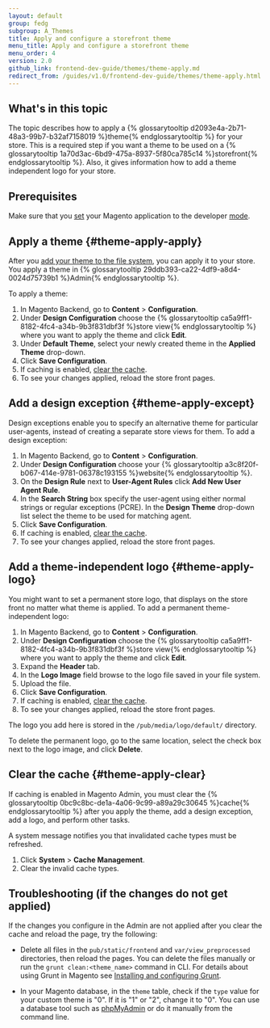 ```yaml
---
layout: default
group: fedg
subgroup: A_Themes
title: Apply and configure a storefront theme
menu_title: Apply and configure a storefront theme
menu_order: 4
version: 2.0
github_link: frontend-dev-guide/themes/theme-apply.md
redirect_from: /guides/v1.0/frontend-dev-guide/themes/theme-apply.html
---
```


<h2 id="theme-apply-overview">What's in this topic</h2>

The topic describes how to apply a {% glossarytooltip d2093e4a-2b71-48a3-99b7-b32af7158019 %}theme{% endglossarytooltip %} for your store. This is a required step if you want a theme to be used on a {% glossarytooltip 1a70d3ac-6bd9-475a-8937-5f80ca785c14 %}storefront{% endglossarytooltip %}. 
Also, it gives information how to add a theme independent logo for your store.

## Prerequisites 

Make sure that you [set](#{{page.baseurl}}config-guide/cli/config-cli-subcommands-mode.html) your Magento application to the developer [mode]({{page.baseurl}}config-guide/bootstrap/magento-modes.html).


## Apply a theme {#theme-apply-apply}
After you <a href="{{page.baseurl}}frontend-dev-guide/themes/theme-create.html">add your theme to the file system</a>, you can apply it to your store. You apply a theme in {% glossarytooltip 29ddb393-ca22-4df9-a8d4-0024d75739b1 %}Admin{% endglossarytooltip %}.

To apply a theme:

1. In Magento Backend, go to **Content** > **Configuration**.
2. Under **Design Configuration** choose the {% glossarytooltip ca5a9ff1-8182-4fc4-a34b-9b3f831dbf3f %}store view{% endglossarytooltip %} where you want to apply the theme and click **Edit**.
3. Under **Default Theme**, select your newly created theme in the **Applied Theme** drop-down.
4. Click **Save Configuration**.
5. If caching is enabled, <a href="#theme-apply-clear">clear the cache</a>. 
6. To see your changes applied, reload the store front pages.


## Add a design exception {#theme-apply-except}
Design exceptions enable you to specify an alternative theme for particular user-agents, instead of creating a separate store views for them.
To add a design exception:

1. In Magento Backend, go to **Content** > **Configuration**.
2. Under **Design Configuration** choose your {% glossarytooltip a3c8f20f-b067-414e-9781-06378c193155 %}website{% endglossarytooltip %}.
3. On the **Design Rule** next to **User-Agent Rules** click **Add New User Agent Rule**.
4. In the **Search String** box specify the user-agent using either normal strings or regular exceptions (PCRE). In the **Design Theme** drop-down list select the theme to be used for matching agent.
5. Click **Save Configuration**.
6. If caching is enabled, <a href="#theme-apply-clear">clear the cache</a>. 
7. To see your changes applied, reload the store front pages.


## Add a theme-independent logo {#theme-apply-logo}
You might want to set a permanent store logo, that displays on the store front no matter what theme is applied.
To add a permanent theme-independent logo:

1. In Magento Backend, go to **Content** > **Configuration**.
2. Under **Design Configuration** choose the {% glossarytooltip ca5a9ff1-8182-4fc4-a34b-9b3f831dbf3f %}store view{% endglossarytooltip %} where you want to apply the theme and click **Edit**.
3. Expand the **Header** tab.
4. In the **Logo Image** field browse to the logo file saved in your file system.
6. Upload the file.
7. Click **Save Configuration**.
7. If caching is enabled, <a href="#theme-apply-clear">clear the cache</a>. 
8. To see your changes applied, reload the store front pages.

The logo you add here is stored in the `/pub/media/logo/default/` directory.

<div class="bs-callout bs-callout-warning" id="warning">
  <p>To delete the permanent logo, go to the same location, select the check box next to the logo image, and click <b>Delete</b>.</p>
</div>

## Clear the cache {#theme-apply-clear}
If caching is enabled in Magento Admin, you must clear the {% glossarytooltip 0bc9c8bc-de1a-4a06-9c99-a89a29c30645 %}cache{% endglossarytooltip %} after you apply the theme, add a design exception, add a logo, and perform other tasks.

A system message notifies you that invalidated cache types must be refreshed.

1.	Click **System** > **Cache Management**.
2.	Clear the invalid cache types.

## Troubleshooting (if the changes do not get applied)

If the changes you configure in the Admin are not applied after you clear the cache and reload the page, try the following:

- Delete all files in the `pub/static/frontend` and `var/view_preprocessed` directories, then reload the pages. You can delete the files manually or run the `grunt clean:<theme_name>` command in CLI. For details about using Grunt in Magento see [Installing and configuring Grunt]({{page.baseurl}}frontend-dev-guide/css-topics/css_debug.html#grunt_prereq).

- In your Magento database, in the `theme` table, check if the `type` value for your custom theme is "0". If it is "1" or "2", change it to "0". You can use a database tool such as [phpMyAdmin]({{page.baseurl}}install-gde/prereq/optional.html#install-optional-phpmyadmin) or do it manually from the command line. 
